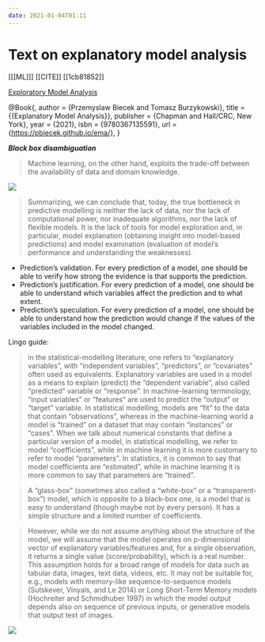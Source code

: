 ```yaml
---
date: 2021-01-04T01:11
---
```


# Text on explanatory model analysis

[[[ML]]]
[[CITE]]
[[1cb81852]]

[Exploratory Model Analysis](https://ema.drwhy.ai/)



@Book{,
  author = {Przemyslaw Biecek and Tomasz Burzykowski},
  title = {{Explanatory Model Analysis}},
  publisher = {Chapman and Hall/CRC, New York},
  year = {2021},
  isbn = {9780367135591},
  url = {https://pbiecek.github.io/ema/},
}


***Black box disambiguation***

> Machine learning, on the other hand, exploits the trade-off between the availability of data and domain knowledge. 

![](https://ema.drwhy.ai/figure/UMEPImportance.png)

> Summarizing, we can conclude that, today, the true bottleneck in predictive modelling is neither the lack of data, nor the lack of computational power, nor inadequate algorithms, nor the lack of flexible models. It is the lack of tools for model exploration and, in particular, model explanation (obtaining insight into model-based predictions) and model examination (evaluation of model’s performance and understanding the weaknesses).



* Prediction’s validation. For every prediction of a model, one should be able to verify how strong the evidence is that supports the prediction.
* Prediction’s justification. For every prediction of a model, one should be able to understand which variables affect the prediction and to what extent.
* Prediction’s speculation. For every prediction of a model, one should be able to understand how the prediction would change if the values of the variables included in the model changed.

Lingo guide:

> in the statistical-modelling literature, one refers to “explanatory variables”, with “independent variables”, “predictors”, or “covariates” often used as equivalents. Explanatory variables are used in a model as a means to explain (predict) the “dependent variable”, also called “predicted” variable or “response”. In machine-learning terminology, “input variables” or “features” are used to predict the “output” or “target” variable. In statistical modelling, models are “fit” to the data that contain “observations”, whereas in the machine-learning world a model is “trained” on a dataset that may contain “instances” or “cases”. When we talk about numerical constants that define a particular version of a model, in statistical modelling, we refer to model “coefficients”, while in machine learning it is more customary to refer to model “parameters”. In statistics, it is common to say that model coefficients are “estimated”, while in machine learning it is more common to say that parameters are “trained”.

> A “glass-box” (sometimes also called a “white-box” or a “transparent-box”) model, which is opposite to a black-box one, is a model that is easy to understand (though maybe not by every person). It has a simple structure and a limited number of 
coefficients.

> However, while we do not assume anything about the structure of the model, we will assume that the model operates on p-dimensional vector of explanatory variables/features and, for a single observation, it returns a single value (score/probability), which is a real number. This assumption holds for a broad range of models for data such as tabular data, images, text data, videos, etc. It may not be suitable for, e.g., models with memory-like sequence-to-sequence models (Sutskever, Vinyals, and Le 2014) or Long Short-Term Memory models (Hochreiter and Schmidhuber 1997) in which the model output depends also on sequence of previous inputs, or generative models that output text of images.

![](https://ema.drwhy.ai/figure/UMEPpiramide.png)